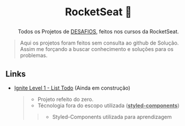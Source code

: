 # <p align="center">RocketSeat 🚀</p>
<p align="center">Todos os Projetos de <u>DESAFIOS</u>, feitos nos cursos da RocketSeat.</p>

> Aqui os projetos foram feitos sem consulta ao github de Solução. Assim me forçando a buscar conhecimento e soluções para os problemas.

## Links
* [Ignite Level 1 - List Todo](#) (Ainda em construção)
  > * Projeto refeito do zero.
  > * Técnologia fora do escopo utilizada (**<u>styled-components</u>**)
  >> * Styled-Components utilizada para aprendizagem

